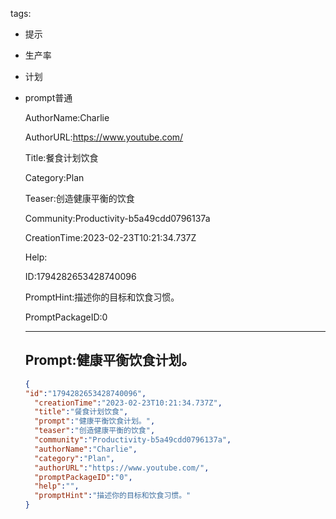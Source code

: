   tags: 
- 提示
- 生产率
- 计划
- prompt普通

  AuthorName:Charlie

  AuthorURL:https://www.youtube.com/

  Title:餐食计划饮食

  Category:Plan

  Teaser:创造健康平衡的饮食

  Community:Productivity-b5a49cdd0796137a

  CreationTime:2023-02-23T10:21:34.737Z

  Help:

  ID:1794282653428740096

  PromptHint:描述你的目标和饮食习惯。

  PromptPackageID:0

  ---

  ## Prompt:健康平衡饮食计划。

  ```json
  {
  "id":"1794282653428740096",
    "creationTime":"2023-02-23T10:21:34.737Z",
    "title":"餐食计划饮食",
    "prompt":"健康平衡饮食计划。",
    "teaser":"创造健康平衡的饮食",
    "community":"Productivity-b5a49cdd0796137a",
    "authorName":"Charlie",
    "category":"Plan",
    "authorURL":"https://www.youtube.com/",
    "promptPackageID":"0",
    "help":"",
    "promptHint":"描述你的目标和饮食习惯。"
  }
  ```
